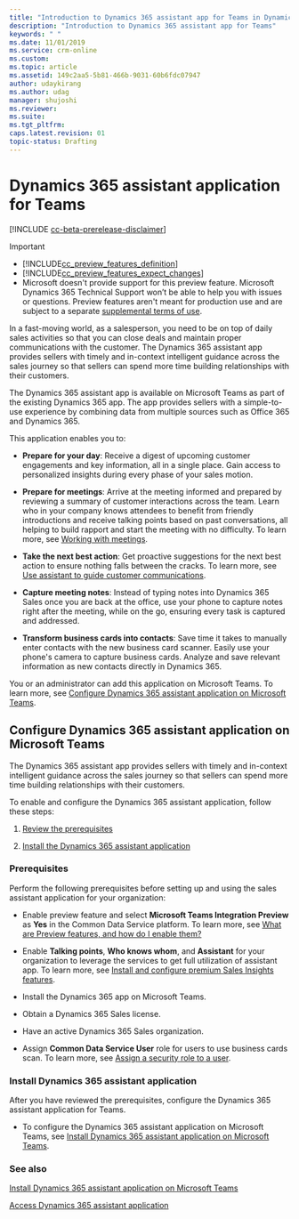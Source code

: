 ```yaml
---
title: "Introduction to Dynamics 365 assistant app for Teams in Dynamics 365 Sales | MicrosoftDocs"
description: "Introduction to Dynamics 365 assistant app for Teams"
keywords: " "
ms.date: 11/01/2019
ms.service: crm-online
ms.custom: 
ms.topic: article
ms.assetid: 149c2aa5-5b81-466b-9031-60b6fdc07947
author: udaykirang
ms.author: udag
manager: shujoshi
ms.reviewer: 
ms.suite: 
ms.tgt_pltfrm: 
caps.latest.revision: 01
topic-status: Drafting
---
```


# Dynamics 365 assistant application for Teams


[!INCLUDE [cc-beta-prerelease-disclaimer](../includes/cc-beta-prerelease-disclaimer.md)]

> [!IMPORTANT]
> - [!INCLUDE[cc_preview_features_definition](../includes/cc-preview-features-definition.md)]  
> - [!INCLUDE[cc_preview_features_expect_changes](../includes/cc-preview-features-expect-changes.md)]
> - Microsoft doesn't provide support for this preview feature. Microsoft Dynamics 365 Technical Support won’t be able to help you with issues or questions. Preview features aren't meant for production use and are subject to a separate [supplemental terms of use](https://go.microsoft.com/fwlink/p/?linkid=870960).

In a fast-moving world, as a salesperson, you need to be on top of daily sales activities so that you can close deals and maintain proper communications with the customer. The Dynamics 365 assistant app provides sellers with timely and in-context intelligent guidance across the sales journey so that sellers can spend more time building relationships with their customers.

The Dynamics 365 assistant app is available on Microsoft Teams as part of the existing Dynamics 365 app. The app provides sellers with a simple-to-use experience by combining data from multiple sources such as Office 365 and Dynamics 365.

This application enables you to:

-	**Prepare for your day**: Receive a digest of upcoming customer engagements and key information, all in a single place. Gain access to personalized insights during every phase of your sales motion.

-	**Prepare for meetings**: Arrive at the meeting informed and prepared by reviewing a summary of customer interactions across the team. Learn who in your company knows attendees to benefit from friendly introductions and receive talking points based on past conversations, all helping to build rapport and start the meeting with no difficulty. To learn more, see [Working with meetings](working-with-meetings-teams.md).

-	**Take the next best action**: Get proactive suggestions for the next best action to ensure nothing falls between the cracks. To learn more, see [Use assistant to guide customer communications](assistant.md).

-	**Capture meeting notes**: Instead of typing notes into Dynamics 365 Sales once you are back at the office, use your phone to capture notes right after the meeting, while on the go, ensuring every task is captured and addressed.

-	**Transform business cards into contacts**: Save time it takes to manually enter contacts with the new business card scanner. Easily use your phone's camera to capture business cards. Analyze and save relevant information as new contacts directly in Dynamics 365.

You or an administrator can add this application on Microsoft Teams. To learn more, see [Configure Dynamics 365 assistant application on Microsoft Teams](#configure-dynamics-365-assistant-application-on-microsoft-teams).

## Configure Dynamics 365 assistant application on Microsoft Teams

The Dynamics 365 assistant app provides sellers with timely and in-context intelligent guidance across the sales journey so that sellers can spend more time building relationships with their customers.

To enable and configure the Dynamics 365 assistant application, follow these steps:

1. [Review the prerequisites](#prerequisites)

2. [Install the Dynamics 365 assistant application](#install-dynamics-365-assistant-application)

### Prerequisites

Perform the following prerequisites before setting up and using the sales assistant application for your organization:

- Enable preview feature and select **Microsoft Teams Integration Preview** as **Yes** in the Common Data Service platform. To learn more, see [What are Preview features, and how do I enable them?](/power-platform/admin/what-are-preview-features-how-do-i-enable-them#how-do-i-enable-a-preview-feature)

- Enable **Talking points**, **Who knows whom**, and **Assistant** for your organization to leverage the services to get full utilization of assistant app. To learn more, see [Install and configure premium Sales Insights features](intro-admin-guide-sales-insights.md#install-and-configure-premium-sales-insights-features).

- Install the Dynamics 365 app on Microsoft Teams.

- Obtain a Dynamics 365 Sales license.

- Have an active Dynamics 365 Sales organization.

- Assign **Common Data Service User** role for users to use business cards scan. To learn more, see [Assign a security role to a user](/power-platform/admin/create-users-assign-online-security-roles#assign-a-security-role-to-a-user).

### Install Dynamics 365 assistant application

After you have reviewed the prerequisites, configure the Dynamics 365 assistant application for Teams.

- To configure the Dynamics 365 assistant application on Microsoft Teams, see [Install Dynamics 365 assistant application on Microsoft Teams](install-assistant-application-microsoft-teams.md).


### See also

[Install Dynamics 365 assistant application on Microsoft Teams](install-assistant-application-microsoft-teams.md)

[Access Dynamics 365 assistant application](access-assistant-application-teams.md)
